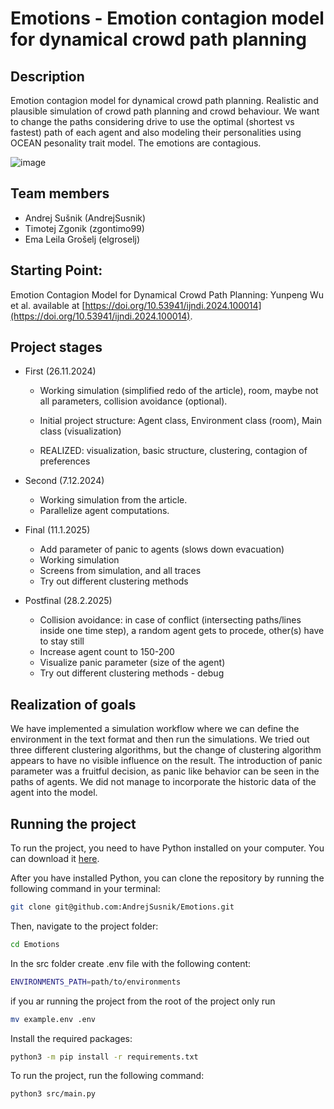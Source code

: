 # Emotions - Emotion contagion model for dynamical crowd path planning

## Description
Emotion contagion model for dynamical crowd path
planning. Realistic and plausible simulation of crowd path planning and crowd behaviour. We want to change the paths considering drive to use the optimal (shortest vs fastest) path of each agent and also modeling their personalities using OCEAN pesonality trait model. The emotions are contagious.

![image](https://github.com/user-attachments/assets/1d281391-d3cb-4baa-925e-7d3fb1d7da3d)


## Team members
* Andrej Sušnik (AndrejSusnik)
* Timotej Zgonik (zgontimo99)
* Ema Leila Grošelj (elgroselj)

  
## Starting Point:
Emotion Contagion Model for Dynamical Crowd Path Planning: Yunpeng Wu et al. available at [https://doi.org/10.53941/ijndi.2024.100014](https://doi.org/10.53941/ijndi.2024.100014).

## Project stages
* First (26.11.2024)

    - Working simulation (simplified redo of the article), room, maybe not all parameters, collision avoidance (optional).
    - Initial project structure: Agent class, Environment class (room), Main class (visualization)

    - REALIZED: visualization, basic structure, clustering, contagion of preferences




* Second (7.12.2024)

    - Working simulation from the article.
    - Parallelize agent computations.

* Final (11.1.2025)

    - Add parameter of panic to agents (slows down evacuation)
    <!-- - Use historic data of agent (max agressivness until now) -->
    - Working simulation
    - Screens from simulation, and all traces
    - Try out different clustering methods

* Postfinal (28.2.2025)
    - Collision avoidance: in case of conflict (intersecting paths/lines inside one time step), a random agent gets to procede, other(s) have to stay still
    - Increase agent count to 150-200
    - Visualize panic parameter (size of the agent)
    - Try out different clustering methods - debug


## Realization of goals
We have implemented a simulation workflow where we can define the environment in the text format and then run the simulations. We tried out three different clustering algorithms, but the change of clustering algorithm appears to have no visible influence on the result. The introduction of panic parameter was a fruitful decision, as panic like behavior can be seen in the paths of agents. We did not manage to incorporate the historic data of the agent into the model.


## Running the project
To run the project, you need to have Python installed on your computer. You can download it [here](https://www.python.org/downloads/).

After you have installed Python, you can clone the repository by running the following command in your terminal:
```bash
git clone git@github.com:AndrejSusnik/Emotions.git
```

Then, navigate to the project folder:
```bash
cd Emotions
```

In the src folder create .env file with the following content:
```bash
ENVIRONMENTS_PATH=path/to/environments
```

if you ar running the project from the root of the project only run
```bash
mv example.env .env
```


Install the required packages:
```bash
python3 -m pip install -r requirements.txt
```

To run the project, run the following command:
```bash
python3 src/main.py
```